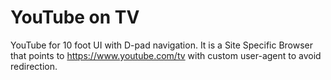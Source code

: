 # YouTube on TV
YouTube for 10 foot UI with D-pad navigation. It is a Site Specific Browser that points to https://www.youtube.com/tv with custom user-agent to avoid redirection.